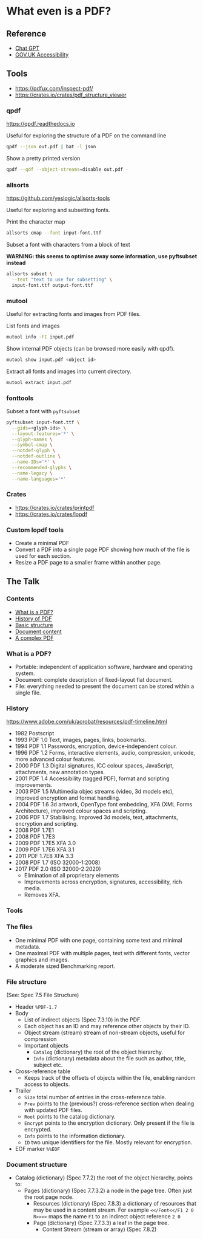 # What even is a PDF?

## Reference
- [Chat GPT](https://chat.openai.com/c/d897ab81-1e3e-48da-822f-5a16321df8f7)
- [GOV.UK Accessibility](https://www.gov.uk/guidance/publishing-accessible-documents)

## Tools

- https://pdfux.com/inspect-pdf/
- https://crates.io/crates/pdf_structure_viewer

### qpdf

https://qpdf.readthedocs.io

Useful for exploring the structure of a PDF on the command line

```bash
qpdf --json out.pdf | bat -l json
```

Show a pretty printed version
```bash
qpdf --qdf --object-streams=disable out.pdf -
```

### allsorts

https://github.com/yeslogic/allsorts-tools

Useful for exploring and subsetting fonts.

Print the character map
```bash
allsorts cmap --font input-font.ttf
```

Subset a font with characters from a block of text

**WARNING: this seems to optimise away some information, use pyftsubset instead**
```bash
allsorts subset \
  --text "text to use for subsetting" \
  input-font.ttf output-font.ttf
```

### mutool

Useful for extracting fonts and images from PDF files.

List fonts and images
```bash
mutool info -FI input.pdf
```

Show internal PDF objects (can be browsed more easily with qpdf).
```bash
mutool show input.pdf <object id>
```

Extract all fonts and images into current directory.
```bash
mutool extract input.pdf
```

### fonttools

Subset a font with `pyftsubset`
```bash
pyftsubset input-font.ttf \
  --gids=<glyph-ids> \
  --layout-features='*' \
  --glyph-names \
  --symbol-cmap \
  --notdef-glyph \
  --notdef-outline \
  --name-IDs='*' \
  --recommended-glyphs \
  --name-legacy \
  --name-languages='*'
```

### Crates

- https://crates.io/crates/printpdf
- https://crates.io/crates/lopdf

### Custom lopdf tools

- Create a minimal PDF
- Convert a PDF into a single page PDF showing how much of the file is used for each section.
- Resize a PDF page to a smaller frame within another page.


## The Talk

### Contents

- [What is a PDF?](#what-is-a-pdf)
- [History of PDF](#history-of-pdf)
- [Basic structure](#basic-structure)
- [Document content](#document-content)
- [A complex PDF](#a-complex-pdf)

### What is a PDF?

- Portable: independent of application software, hardware and operating system.
- Document: complete description of fixed-layout flat document.
- File: everything needed to present the document can be stored within a single file.

### History

https://www.adobe.com/uk/acrobat/resources/pdf-timeline.html

- 1982 Postscript
- 1993 PDF 1.0    Text, images, pages, links, bookmarks.
- 1994 PDF 1.1    Passwords, encryption, device-independent colour.
- 1996 PDF 1.2    Forms, interactive elements, audio, compression, unicode, more advanced colour features.
- 2000 PDF 1.3    Digital signatures, ICC colour spaces, JavaScript, attachments, new annotation types.
- 2001 PDF 1.4    Accessibility (tagged PDF), format and scripting improvements.
- 2003 PDF 1.5    Multimedia objec streams (video, 3d models etc), improved encryption and format handling.
- 2004 PDF 1.6    3d artwork, OpenType font embedding, XFA (XML Forms Architecture), improved colour spaces and scripting.
- 2006 PDF 1.7    Stabilising. Improved 3d models, text, attachments, encryption and scripting.
- 2008 PDF 1.7E1 
- 2008 PDF 1.7E3 
- 2009 PDF 1.7E5  XFA 3.0
- 2009 PDF 1.7E6  XFA 3.1
- 2011 PDF 1.7E8  XFA 3.3
- 2008 PDF 1.7 (ISO 32000-1:2008)
- 2017 PDF 2.0 (ISO 32000-2:2020)
  - Elimination of all proprietary elements
  - Improvements across encryption, signatures, accessibility, rich media.
  - Removes XFA.

### Tools

### The files

- One minimal PDF with one page, containing some text and minimal metadata.
- One maximal PDF with multiple pages, text with different fonts, vector graphics and images.
- A moderate sized Benchmarking report.

### File structure

(See: Spec 7.5 File Structure)
- Header `%PDF-1.7`
- Body
    - List of indirect objects (Spec 7.3.10) in the PDF.
    - Each object has an ID and may reference other objects by their ID.
    - Object stream (stream) stream of non-stream objects, useful for compression
    - Important objects
        - `Catalog` (dictionary) the root of the object hierarchy.
        - `Info` (dictionary) metadata about the file such as author, title, subject etc.
- Cross-reference table
    - Keeps track of the offsets of objects within the file, enabling random access to objects.
- Trailer
    - `Size` total number of entries in the cross-reference table.
    - `Prev` points to the (previous?) cross-reference section when dealing with updated PDF files.
    - `Root` points to the catalog dictionary. 
    - `Encrypt` points to the encryption dictionary. Only present if the file is encrypted.
    - `Info` points to the information dictionary.
    - `ID` two unique identifiers for the file. Mostly relevant for encryption.
- EOF marker `%%EOF`


### Document structure

- Catalog (dictionary) (Spec 7.7.2) the root of the object hierarchy, points to:
    - Pages (dictionary) (Spec 7.7.3.2) a node in the page tree. Often just the root page node.
        - Resources (dictionary) (Spec 7.8.3) a dictionary of resources that may be used in a content stream. For example `<</Font<</F1 2 0 R>>>>` maps the name `F1` to an indirect object reference `2 0`
        - Page (dictionary) (Spec 7.7.3.3) a leaf in the page tree.
            - Content Stream (stream or array) (Spec 7.8.2)


